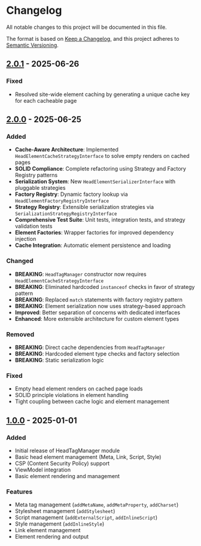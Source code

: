 # Changelog

All notable changes to this project will be documented in this file.

The format is based on [Keep a Changelog](https://keepachangelog.com/en/1.0.0/),
and this project adheres to [Semantic Versioning](https://semver.org/spec/v2.0.0.html).

## [2.0.1] - 2025-06-26
### Fixed
- Resolved site-wide element caching by generating a unique cache key for each cacheable page

## [2.0.0] - 2025-06-25

### Added
- **Cache-Aware Architecture**: Implemented `HeadElementCacheStrategyInterface` to solve empty renders on cached pages
- **SOLID Compliance**: Complete refactoring using Strategy and Factory Registry patterns
- **Serialization System**: New `HeadElementSerializerInterface` with pluggable strategies
- **Factory Registry**: Dynamic factory lookup via `HeadElementFactoryRegistryInterface`
- **Strategy Registry**: Extensible serialization strategies via `SerializationStrategyRegistryInterface`
- **Comprehensive Test Suite**: Unit tests, integration tests, and strategy validation tests
- **Element Factories**: Wrapper factories for improved dependency injection
- **Cache Integration**: Automatic element persistence and loading

### Changed
- **BREAKING**: `HeadTagManager` constructor now requires `HeadElementCacheStrategyInterface`
- **BREAKING**: Eliminated hardcoded `instanceof` checks in favor of strategy pattern
- **BREAKING**: Replaced `match` statements with factory registry pattern
- **BREAKING**: Element serialization now uses strategy-based approach
- **Improved**: Better separation of concerns with dedicated interfaces
- **Enhanced**: More extensible architecture for custom element types

### Removed
- **BREAKING**: Direct cache dependencies from `HeadTagManager`
- **BREAKING**: Hardcoded element type checks and factory selection
- **BREAKING**: Static serialization logic

### Fixed
- Empty head element renders on cached page loads
- SOLID principle violations in element handling
- Tight coupling between cache logic and element management


## [1.0.0] - 2025-01-01

### Added
- Initial release of HeadTagManager module
- Basic head element management (Meta, Link, Script, Style)
- CSP (Content Security Policy) support
- ViewModel integration
- Basic element rendering and management

### Features
- Meta tag management (`addMetaName`, `addMetaProperty`, `addCharset`)
- Stylesheet management (`addStylesheet`)
- Script management (`addExternalScript`, `addInlineScript`)
- Style management (`addInlineStyle`)
- Link element management
- Element rendering and output

[2.0.1]: https://github.com/hryvinskyi/magento2-head-tag-manager/compare/v2.0.0...v2.0.1
[2.0.0]: https://github.com/hryvinskyi/magento2-head-tag-manager/compare/v1.0.0...v2.0.0
[1.0.0]: https://github.com/hryvinskyi/magento2-head-tag-manager/releases/tag/v1.0.0